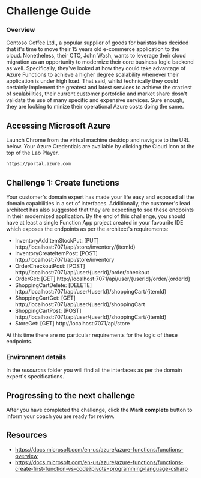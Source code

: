 # Challenge Guide
### Overview

Contoso Coffee Ltd., a popular supplier of goods for baristas has decided that it's time to move their 15 years old e-commerce application to the cloud. Nonetheless, their CTO, John Wash, wants to leverage their cloud migration as an opportunity to modernize their core business logic backend as well. Specifically, they've looked at how they could take advantage of Azure Functions to achieve a higher degree scalability whenever their application is under high load.
That said, whilst technically they could certainly implement the greatest and latest services to achieve the craziest of scalabilities, their current customer portofolio and market share dosn't validate the use of many specific and expensive services. Sure enough, they are looking to minize their operational Azure costs doing the same.

## Accessing Microsoft Azure

Launch Chrome from the virtual machine desktop and navigate to the URL below. Your Azure Credentials are available by clicking the Cloud Icon at the top of the Lab Player.

```sh
https://portal.azure.com
```

## Challenge 1: Create functions

Your customer's domain expert has made your life easy and exposed all the domain capabilities in a set of interfaces. Additionally, the customer's lead architect has also suggested that they are expecting to see these endpoints in their modernized application.
By the end of this challenge, you should have at least a single Function App project created in your favourite IDE which exposes the endpoints as per the architect's requirements:

- InventoryAddItemStockPut: [PUT] http://localhost:7071/api/store/inventory/{itemId}
- InventoryCreateItemPost: [POST] http://localhost:7071/api/store/inventory
- OrderCheckoutPost: [POST] http://localhost:7071/api/user/{userId}/order/checkout
- OrderGet: [GET] http://localhost:7071/api/user/{userId}/order/{orderId}
- ShoppingCartDelete: [DELETE] http://localhost:7071/api/user/{userId}/shoppingCart/{itemId}
- ShoppingCartGet: [GET] http://localhost:7071/api/user/{userId}/shoppingCart
- ShoppingCartPost: [POST] http://localhost:7071/api/user/{userId}/shoppingCart/{itemId}
- StoreGet: [GET] http://localhost:7071/api/store

At this time there are no particular requirements for the logic of these endpoints.

### Environment details
In the *resources* folder you will find all the interfaces as per the domain expert's specifications.

## Progressing to the next challenge

After you have completed the challenge, click the **Mark complete** button to inform your coach you are ready for review.

## Resources
- https://docs.microsoft.com/en-us/azure/azure-functions/functions-overview
- https://docs.microsoft.com/en-us/azure/azure-functions/functions-create-first-function-vs-code?pivots=programming-language-csharp